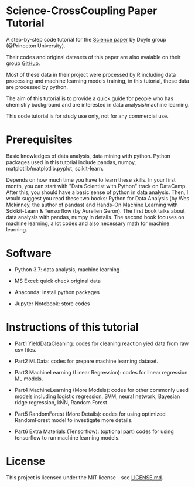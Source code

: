 # Science-CrossCoupling Paper Tutorial

A step-by-step code tutorial for the [Science paper](http://dx.doi.org/10.1126/science.aar5169) by Doyle group (@Princeton University). 

Their codes and original datasets of this paper are also avaiable on their group [GitHub](https://github.com/doylelab/rxnpredict). 

Most of these data in their project were processed by R including data processing and machine learning models training, in this tutorial, these data are processed by python. 

The aim of this tutorial is to provide a quick guide for people who has chemistry background and are interested in data analysis/machine learning. 

This code tutorial is for study use only, not for any commercial use.

# Prerequisites

Basic knowledges of data analysis, data mining with python. Python packages used in this tutorial include pandas, numpy, matplotlib/matplotlib.pyplot, scikit-learn. 

Depends on how much time you have to learn these skills. In your first month, you can start with "Data Scientist with Python" track on DataCamp. After this, you should have a basic sense of python in data analysis. Then, I would suggest you read these two books: Python for Data Analysis (by Wes Mckinney, the author of pandas) and Hands-On Machine Learning with Sckikit-Learn & Tensorflow (by Aurelien Geron). The first book talks about data analysis with pandas, numpy in details. The second book focuses on machine learning, a lot codes and also necessary math for machine learning. 

# Software 

* Python 3.7: data analysis, machine learning

* MS Excel: quick check original data

* Anaconda: install python packages

* Jupyter Notebook: store codes

# Instructions of this tutorial

* Part1 YieldDataCleaning: codes for cleaning reaction yied data from raw csv files.

* Part2 MLData: codes for prepare machine learning dataset.

* Part3 MachineLearning (Linear Regression): codes for linear regression ML models.

* Part4 MachineLearning (More Models): codes for other commonly used models including logistic regression, SVM, neural network, Bayesian ridge regression, kNN, Random Forest.

* Part5 RandomForest (More Details): codes for using optimized RandomForest model to investigate more details.

* Part6 Extra Materials (Tensorflow): (optional part) codes for using tensorflow to run machine learning models.

# License

This project is licensed under the MIT license - see [LICENSE.md](https://github.com/ChemxBigData/Science-CrossCoupling/blob/master/LICENSE).
